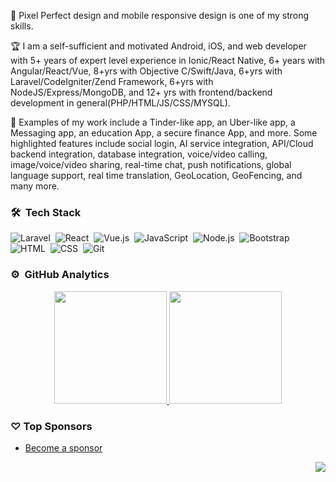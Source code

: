 💎 Pixel Perfect design and mobile responsive design is one of my strong skills.

🏆 I am a self-sufficient and motivated Android, iOS, and web developer with 5+ years of expert level experience in Ionic/React Native, 6+ years with Angular/React/Vue, 8+yrs with Objective C/Swift/Java, 6+yrs with Laravel/CodeIgniter/Zend Framework, 6+yrs with NodeJS/Express/MongoDB, and 12+ yrs with frontend/backend development in general(PHP/HTML/JS/CSS/MYSQL).

🔑 Examples of my work include a Tinder-like app, an Uber-like app, a Messaging app, an education App, a secure finance App, and more. Some highlighted features include social login, AI service integration, API/Cloud backend integration, database integration, voice/video calling, image/voice/video sharing, real-time chat, push notifications, global language support, real time translation, GeoLocation, GeoFencing, and many more.

<!---
smiledev1230/smiledev1230 is a ✨ special ✨ repository because its `README.md` (this file) appears on your GitHub profile.
You can click the Preview link to take a look at your changes.
--->



### 🛠 &nbsp;Tech Stack

![Laravel](https://img.shields.io/badge/-Laravel-05122A?style=flat&logo=laravel)&nbsp;
![React](https://img.shields.io/badge/-React-05122A?style=flat&logo=react)&nbsp;
![Vue.js](https://img.shields.io/badge/-Vue.js-05122A?style=flat&logo=vue.js)&nbsp;
![JavaScript](https://img.shields.io/badge/-JavaScript-05122A?style=flat&logo=javascript)&nbsp;
![Node.js](https://img.shields.io/badge/-Node.js-05122A?style=flat&logo=node.js)&nbsp;
![Bootstrap](https://img.shields.io/badge/-Bootstrap-05122A?style=flat&logo=bootstrap&logoColor=563D7C)&nbsp;
![HTML](https://img.shields.io/badge/-HTML-05122A?style=flat&logo=HTML5)&nbsp;
![CSS](https://img.shields.io/badge/-CSS-05122A?style=flat&logo=CSS3&logoColor=1572B6)&nbsp;
![Git](https://img.shields.io/badge/-Git-05122A?style=flat&logo=git)&nbsp;

### ⚙️ &nbsp;GitHub Analytics

<p align="center">
<a href="https://github.com/smiledev1230">
  <img height="180em" src="https://github-readme-stats-eight-theta.vercel.app/api?username=smiledev1230&show_icons=true&theme=algolia&include_all_commits=true&count_private=true"/>
  <img height="180em" src="https://github-readme-stats-eight-theta.vercel.app/api/top-langs/?username=smiledev1230&layout=compact&langs_count=8&theme=algolia"/>
</a>
</p>

### ♡ Top Sponsors

- [Become a sponsor](https://github.com/sponsors/smiledev1230)

<img src="https://komarev.com/ghpvc/?username=smiledev1230&color=blue&style=flat-square&label=visitors" align="right" />
